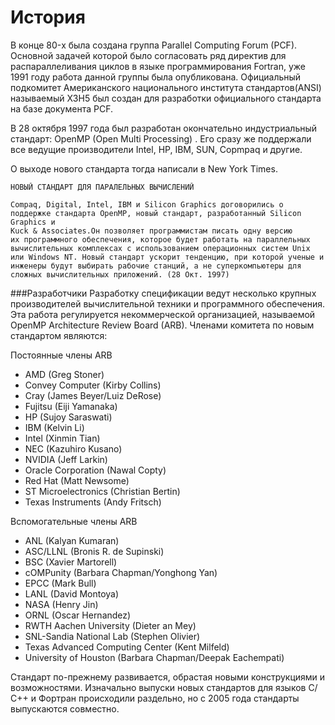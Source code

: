 # История


В конце 80-x была создана группа Parallel Computing Forum (PCF). Основной задачей которой было согласовать ряд директив для распараллеливания циклов в языке программирования Fortran, уже 1991 году работа данной группы была опубликована. Официальный подкомитет Американского национального института стандартов(ANSI) называемый X3H5 был создан для разработки официального стандарта на базе документа PCF. 



В 28 октября 1997 года был разработан окончательно индустриальный стандарт: OpenMP (Open Multi Processing) . Его сразу же поддержали все ведущие производители  Intel, HP, IBM, SUN, Copmpaq и другие. 

О выходе нового стандарта тогда написали в New York Times.

```
НОВЫЙ СТАНДАРТ ДЛЯ ПАРАЛЕЛЬНЫХ ВЫЧИСЛЕНИЙ 

Compaq, Digital, Intel, IBM и Silicon Graphics договорились о поддержке стандарта OpenMP, новый стандарт, разработанный Silicon Graphics и
Kuck & Associates.Он позволяет программистам писать одну версию
их программного обеспечения, которое будет работать на параллельных вычислительных комплексах с использованием операционных систем Unix или Windows NT. Новый стандарт ускорит тенденцию, при которой ученые и инженеры будут выбирать рабочие станций, а не суперкомпьютеры для сложных вычислительных приложений. (28 Окт. 1997)
```



###Разработчики
Разработку спецификации ведут несколько крупных производителей вычислительной техники и программного обеспечения. Эта работа регулируется некоммерческой организацией, называемой OpenMP Architecture Review Board (ARB). 
Членами комитета по новым стандартом являются:

Постоянные члены ARB
* AMD (Greg Stoner)
* Convey Computer (Kirby Collins)
* Cray (James Beyer/Luiz DeRose)
* Fujitsu (Eiji Yamanaka)
* HP (Sujoy Saraswati)
* IBM (Kelvin Li)
* Intel (Xinmin Tian)
* NEC (Kazuhiro Kusano)
* NVIDIA (Jeff Larkin)
* Oracle Corporation (Nawal Copty)
* Red Hat (Matt Newsome)
* ST Microelectronics (Christian Bertin)
* Texas Instruments (Andy Fritsch)

Вспомогательные члены ARB


* ANL (Kalyan Kumaran)
* ASC/LLNL (Bronis R. de Supinski)
* BSC (Xavier Martorell)
* cOMPunity (Barbara Chapman/Yonghong Yan)
* EPCC (Mark Bull)
* LANL (David Montoya)
* NASA (Henry Jin)
* ORNL (Oscar Hernandez)
* RWTH Aachen University (Dieter an Mey)
* SNL-Sandia National Lab (Stephen Olivier)
* Texas Advanced Computing Center (Kent Milfeld)
* University of Houston (Barbara Chapman/Deepak Eachempati)

Стандарт по-прежнему развивается, обрастая новыми конструкциями и возможностями. Изначально выпуски новых стандартов для языков С/С++ и Фортран происходили раздельно, но с 2005 года стандарты выпускаются совместно.